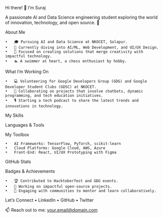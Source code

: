 Hi there! 👋 I’m Suraj

A passionate AI and Data Science engineering student exploring the world of innovation, technology, and open source. 🚀

About Me

	•	🎓 Pursuing AI and Data Science at NKOCET, Solapur.
	•	🤖 Currently diving into AI/ML, Web Development, and UI/UX Design.
	•	🎯 Focused on creating solutions that merge creativity with impactful technology.
	•	🏊 A swimmer at heart, a chess enthusiast by hobby.

What I’m Working On

	•	💻 Volunteering for Google Developers Group (GDG) and Google Developer Student Clubs (GDSC) at NKOCET.
	•	🤝 Collaborating on projects that involve chatbots, dynamic programming, and tech education initiatives.
	•	🎙️ Starting a tech podcast to share the latest trends and innovations in technology.

My Skills

Languages & Tools

My Toolbox

	•	AI Frameworks: TensorFlow, PyTorch, scikit-learn
	•	Cloud Platforms: Google Cloud, AWS, Azure
	•	Front-End: React, UI/UX Prototyping with Figma
 GitHub Stats

 Badges & Achievements

	•	🏆 Contributed to Hacktoberfest and GDG events.
	•	🌟 Working on impactful open-source projects.
	•	💬 Engaging with communities to mentor and learn collaboratively.

Let’s Connect
	•	LinkedIn
	•	GitHub
	•	Twitter

📫 Reach out to me: your.email@domain.com
